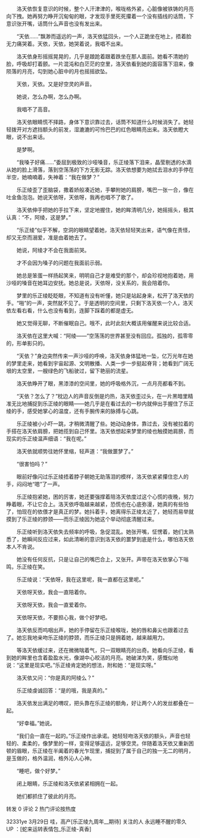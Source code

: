 　　洛天依恢复意识的时候，整个人汗津津的，喉咙格外紧，心脏像被铁铸的月亮向下拽。她再努力睁开沉甸甸的眼，才发现手里死死攥着一个没有插线的话筒，下意识张开嘴，话筒什么声音也没有发出来。



　　“天依……”飘渺而遥远的一声，洛天依猛回头，一个人正跪坐在地上，捂着脸无力痛哭着。天依，天依，她哭着说，我唱不出来。



　　洛天依身形摇摇晃晃的，几乎是踉跄着跟着跌坐在那人面前。她看不清她的脸，呼吸却打着颤。一片混沌和白茫茫的空里，洛天依看到她的面容落下泪来，像陨落的月亮，勾到她心脏中的月也摇摇欲坠。



　　天依，天依。又是好空灵的声音。



　　她说，怎么办啊，怎么办啊。



　　我唱不了高音。



　　洛天依眼睛慌不择路，身体下意识靠过去，话筒不知道什么时候消失了。她轻轻拨开对方遮挡额头的前发，湿漉漉的可怜巴巴的红色眼睛亮出来。洛天依瞪大眼，说不出来话。



　　是梦啊。



　　“我嗓子好痛……”委屈到极致的沙哑嗓音，乐正绫落下泪来，晶莹剔透的水滴从她的脸上滑落，落到空荡荡的下方无影无踪。洛天依想要为她拭去泪水的手停在半空，她喃喃着，失神着：“我在做梦？”



　　乐正绫歪了歪脑袋，撒着娇般凑近她，手攀附她的肩膀，嘴巴一张一合，像在吐金鱼泡泡。她说天依呀，天依呀，我再也唱不了歌了。



　　洛天依伸手把她的手拉下来，坚定地握住，她的眸清明几分，她摇摇头，极其认真：“不，阿绫，这是梦。”



　　“乐正绫”似乎不解，空洞的眼睛望着她，洛天依轻轻笑出来，语气像在责怪，却又无奈而溺爱，准是由着她去了。



　　她说，阿绫才不会在我面前哭。



　　才不会因为嗓子的问题在我面前示弱。



　　她总是笨蛋一样扬起笑来，明明自己才是难受的那个，却会珍视地抱着她，用沙哑的嗓音在她耳边安抚。她总是说，天依呀，没关系的，我会陪着你。



　　梦里的乐正绫眨眨眼，不知道有没有听懂，她只是站起身来，松开了洛天依的手。“啪”的一声，突然就不见了。于是透明的空间里，只剩下洛天依一个人，洛天依左看右看，什么也没有看到，连脚下踩着的都是虚无。



　　她又觉得无聊，不断催眠自己。哦不，此时此刻大概该用催醒来说比较合适。



　　洛天依在这里大喊：“阿绫——”空荡荡的世界甚至没有回应。孤独的，孤零零的，形单影只的。



　　“天依？”身边突然传来一声沙哑的呼唤，洛天依身体猛地一坠，亿万光年在她的梦里走来，她看到宇宙起源、文明散播、人类一步一步挺起脊背；她看到广阔无垠的太空里，一艘绿色的飞船驶过，留下艳丽的流星。



　　洛天依睁开了眼，黑漆漆的空间里，她的呼吸格外沉，一点月亮都看不到。



　　“天依？怎么了？”枕边人的声音反倒是灼热，洛天依歪过头，在一片黑暗里精准无比地捕捉到乐正绫的眼睛——她几乎是在看过去的一秒内就伸出手握住了乐正绫的手，感受她掌心的温度，还有手腕传来的脉搏与心跳。



　　乐正绫被小小吓一跳，才稍微清醒了些。她动动身体，靠过去，没有被拉着的手搭在洛天依肩膀，把她揽到自己怀里。洛天依想起来梦里的绫也触摸她肩膀，而现实的乐正绫温声细语：“我在呢。”



　　洛天依就顺势往她怀里缩，轻声道：“我做噩梦了。”



　　“很害怕吗？”



　　眼前好像闪过乐正绫捂着脖子朝她无助落泪的模样，洛天依紧紧攥住恋人的手，闷闷地“嗯”了一声。



　　乐正绫抱紧她，困的厉害，她还要强撑着陪洛天依度过这个心慌的夜晚，努力睁着眼，不让它合上。洛天依呼吸越来越紧，恐慌也在心底弥漫，她真的有些怕了，怕现在的依偎才是真正的梦。她抖着手，她离得乐正绫太近了，她轻而易举就摸到了乐正绫的脖颈——而乐正绫因为她这个举动彻底清醒过来。



　　乐正绫听到洛天依失去频率的呼吸，急促混乱。她张开嘴，怔愣着，她们太熟悉了，她瞬间反应过来，如此清晰的意识到洛天依的噩梦到底是什么，哪怕洛天依本人不肯说。



　　她没有任何反抗，只是让自己的嘴巴合上，又张开。声带在洛天依掌心下嗡鸣，乐正绫在笑。



　　乐正绫说：“天依呀，我在这里呢，我一直都在这里呢。”



　　天依呀天依，我会一直陪着你。



　　天依呀天依，我会一直爱着你。



　　天依呀天依，不要担心我，做个好梦吧。



　　洛天依反而呜咽出声，她的手停留在乐正绫喉咙，她的唇和鼻尖也跟着过去了。她忘我地亲吻乐正绫的脖颈，而乐正绫只是拥着她，越来越用力。



　　等洛天依缓过来，还在微微喘着气，只一双眼睛亮的出奇。她看向乐正绫，看到她的眸里也含着盈盈水光，像湖中心皎洁的月亮。她破涕为笑，感慨似地说：“这里是现实吧。”乐正绫肯定她的想法，附和她：“是现实呀。”



　　洛天依又问：“你是真的阿绫么？”



　　乐正绫虔诚回答：“是的哦，我是真的。”



　　洛天依发出满足的喟叹，把头靠在乐正绫的额角，好让两个人的发丝都叠在一起。



　　“好幸福。”她说。



　　“我们会一直在一起的。”乐正绫作出承诺。她轻轻吻洛天依的额头，声音也轻轻的、柔柔的，像梦里的一样，变得足够遥远，足够空灵。伴随着洛天依又重新困顿的眉眼，乐正绫在半阖着的春光乍现里，捕捉到了属于自己的独一无二的明月，是玉做的，格外温润，格外沁人心神。



　　“睡吧，做个好梦。”



　　闭上眼睛，乐正绫和洛天依紧紧相拥在一起。



　　她们都抓住了彼此的月亮。



转发
0
评论
2
热门评论按热度


32331ye 
3月29日
哇，高产[乐正绫九周年__期待]
关注的人
永远睡不醒的零久 UP ：[蛇来运转表情包_乐正绫-真香]